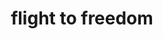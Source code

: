 ---
pid: LLP127
title: flight to freedom
location_transcription: Center City
zipcode: '19145'
outside_phl: 
neighborhood: Passyunk
age: '12'
age_range: 6-13
instagram: 
image_file_name: LLP_127.jpg
proposal_transcription: Eagle carrying Liberty Bell
topic: Animals,History,Philadelphia,Youth,Freedom
topic_summary: 0, 0, 0, 0, 0
type: Other No Form
keywords_other: Eagle, Liberty Bell, Youth Voices
credit: Benjamin
image_labels: 
twitter: 
facebook: 
permalink: "/monuments/llp127/"
layout: item-page
---